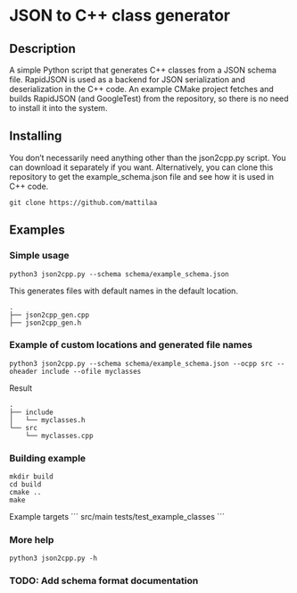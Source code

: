 # JSON to C++ class generator
## Description
A simple Python script that generates C++ classes from a JSON schema file. RapidJSON is used as a backend for JSON serialization and deserialization in the C++ code. An example CMake project fetches and builds RapidJSON (and GoogleTest) from the repository, so there is no need to install it into the system.

## Installing
You don’t necessarily need anything other than the json2cpp.py script. You can download it separately if you want. Alternatively, you can clone this repository to get the example_schema.json file and see how it is used in C++ code.

```
git clone https://github.com/mattilaa
```
## Examples

### Simple usage
```
python3 json2cpp.py --schema schema/example_schema.json
```
This generates files with default names in the default location.
```
.
├── json2cpp_gen.cpp
├── json2cpp_gen.h
```
### Example of custom locations and generated file names
```
python3 json2cpp.py --schema schema/example_schema.json --ocpp src --oheader include --ofile myclasses
```
Result
```
.
├── include
│   └── myclasses.h
└── src
    └── myclasses.cpp
```
### Building example
```
mkdir build
cd build
cmake ..
make
```
Example targets
´´´
src/main
tests/test_example_classes
´´´
### More help
```
python3 json2cpp.py -h
```

### TODO: Add schema format documentation
